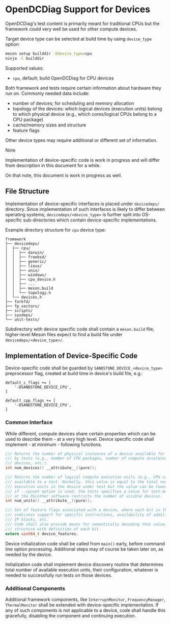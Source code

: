 # OpenDCDiag Support for Devices

OpenDCDiag's test content is primarily meant for traditional CPUs but the
framework could very well be used for other compute devices.

Target device type can be selected at build time by using `device_type` option:

```bash
meson setup builddir -Ddevice_type=cpu
ninja -C builddir
```

Supported values:

- `cpu`, default; build OpenDCDiag for CPU devices

Both framework and tests require certain information about hardware they run on.
Commonly needed data include:

- number of devices; for scheduling and memory allocation
- topology of the devices: which logical devices (execution units) belong to which
  physical device (e.g., which cores/logical CPUs belong to a CPU package)
- cache/memory sizes and structure
- feature flags

Other device types may require additional or different set of information.

> [!NOTE]
> Implementation of device-specific code is work in progress and will
> differ from description in this document for a while.
>
> On that note, this document is work in progress as well.

## File Structure

Implementation of device-specific interfaces is placed under `devicedeps/`
directory. Since implementation of such interfaces is likely to differ between
operating systems, `devicedeps/<device_type>` is further split into OS-specific
sub-directories which contain device-specific implementations.

Example directory structure for `cpu` device type:

```shell
framework
├── devicedeps/
│  ├── cpu/
│  │  ├── darwin/
│  │  ├── freebsd/
│  │  ├── generic/
│  │  ├── linux/
│  │  ├── unix/
│  │  ├── windows/
│  │  ├── cpu_device.h
│  │  ├── ...
│  │  ├── meson.build
│  │  └── topology.h
│  └── devices.h
├── forkfd/
├── fp_vectors/
├── scripts/
├── sysdeps/
└── unit-tests/
```

Subdirectory with device specific code shall contain a `meson.build` file;
higher-level Meson files expect to find a build file under
`devicedeps/<device_type>/`.

## Implementation of Device-Specific Code

Device-specific code shall be guarded by `SANDSTONE_DEVICE_<device_type>`
preprocessor flag, created at build time in device's build file, e.g.:

```meson
default_c_flags += [
    '-DSANDSTONE_DEVICE_CPU',
]

default_cpp_flags += [
    '-DSANDSTONE_DEVICE_CPU',
]
```

### Common Interface

While different, compute devices share certain properties which can be used
to describe them - at a very high level. Device specific code shall implement -
at minimum - following functions.

```c
/// Returns the number of physical instances of a device available for use
/// by tests (e.g., number of CPU packages, number of compute accelerator
/// devices, etc.).
int num_devices() __attribute__((pure));

/// Returns the number of logical compute execution units (e.g., CPU cores)
/// available to a test. Normally, this value is equal to the total number of
/// execution units in the device under test but the value can be lower
/// if --cpuset option is used, the tests specifies a value for test.max_threads
/// or the OS/other software restricts the number of visible devices.
int num_units() __attribute__((pure));

/// Set of feature flags associated with a device, where each bit in the variable
/// indicates support for specific instructions, availability of additional
/// IP blocks, etc.
/// Code shall also provide means for semantically decoding that value, like
/// structure with definition of each bit.
extern uint64_t device_features;
```

Device initialization code shall be called from `main()` early, before command
line option processing. Additional steps may of course be taken later on,
as needed by the device.

Initialization code shall implement device discovery routine that determines
total number of available execution units, their configuration, whatever is
needed to successfully run tests on those devices.

### Additional Components

Additional framework components, like `InterruptMonitor`, `FrequencyManager`,
`ThermalMonitor` shall be extended with device-specific implementation.
If any of such components is not applicable to a device, code shall handle this
gracefully, disabling the component and continuing execution.

<!-- TBD more details on each of those components -->
